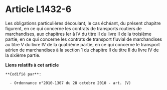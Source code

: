 # Article L1432-6

Les obligations particulières découlant, le cas échéant, du présent chapitre figurent, en ce qui concerne les contrats de
transports routiers de marchandises, aux chapitres Ier à IV du titre II du livre II de la troisième partie, en ce qui
concerne les contrats de transport fluvial de marchandises au titre V du livre IV de la quatrième partie, en ce qui concerne
le transport aérien de marchandises à la section 1 du chapitre II du titre II du livre IV de la sixième partie.

**Liens relatifs à cet article**

	**Codifié par**:

	  - Ordonnance n°2010-1307 du 28 octobre 2010 - art. (V)
